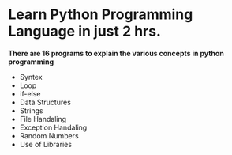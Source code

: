 # Learn Python Programming Language in just 2 hrs.
**There are 16 programs to explain the various concepts in python programming**
- Syntex 
- Loop
- if-else
- Data Structures
- Strings
- File Handaling
- Exception Handaling
- Random Numbers
- Use of Libraries
